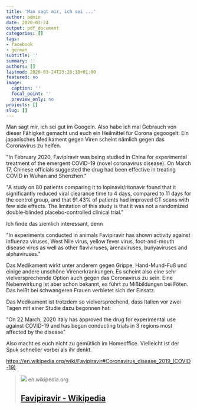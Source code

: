 ```yaml
---
title: 'Man sagt mir, ich sei ...'
author: admin
date: 2020-03-24
output: pdf_document
categories: []
tags:
- facebook
- german
subtitle: ''
summary: ''
authors: []
lastmod: 2020-03-24T23:26:18+01:00
featured: no
image:
  caption: ''
  focal_point: ''
  preview_only: no
projects: []
slug: []
---
```

Man sagt mir, ich sei gut im Googeln. Also habe ich mal Gebrauch von dieser Fähigkeit gemacht und euch ein Heilmittel für Corona gegoogelt: 
Ein japanisches Medikament gegen Viren scheint nämlich gegen das Coronavirus zu helfen.

"In February 2020, Favipiravir was being studied in China for experimental treatment of the emergent COVID-19 (novel coronavirus disease). On March 17, Chinese officials suggested the drug had been effective in treating COVID in Wuhan and Shenzhen."

"A study on 80 patients comparing it to lopinavir/ritonavir found that it significantly reduced viral clearance time to 4 days, compared to 11 days for the control group, and that 91.43% of patients had improved CT scans with few side effects. The limitation of this study is that it was not a randomized double-blinded placebo-controlled clinical trial."

Ich finde das ziemlich interessant, denn 

"In experiments conducted in animals Favipiravir has shown activity against influenza viruses, West Nile virus, yellow fever virus, foot-and-mouth disease virus as well as other flaviviruses, arenaviruses, bunyaviruses and alphaviruses."

Das Medikament wirkt unter anderem gegen Grippe, Hand-Mund-Fuß und einige andere unschöne Virenerkrankungen. Es scheint also eine sehr vielversprechende Option auch gegen das Coronavirus zu sein. Eine Nebenwirkung ist aber schon bekannt, es führt zu Mißbildungen bei Föten. Das heißt bei schwangeren Frauen verbietet sich der Einsatz.  

Das Medikament ist trotzdem so vielversprechend, dass Italien vor zwei Tagen mit einer Studie dazu begonnen hat:

"On 22 March, 2020 Italy has approved the drug for experimental use against COVID-19 and has begun conducting trials in 3 regions most affected by the disease"

Also macht es euch nicht zu gemütlich im Homeoffice. Vielleicht ist der Spuk schneller vorbei als ihr denkt. 

https://en.wikipedia.org/wiki/Favipiravir#Coronavirus_disease_2019_(COVID-19)
> [![](https://upload.wikimedia.org/wikipedia/commons/thumb/8/8c/Favipiravir.svg/1200px-Favipiravir.svg.png)](https://en.wikipedia.org/wiki/Favipiravir#Coronavirus_disease_2019_(COVID-19))
> en.wikipedia.org
> ## [Favipiravir - Wikipedia](https://en.wikipedia.org/wiki/Favipiravir#Coronavirus_disease_2019_(COVID-19))
>

